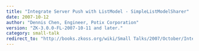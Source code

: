 ```yaml
---
title: "Integrate Server Push with ListModel - SimpleListModelSharer"
date: 2007-10-12
author: "Dennis Chen, Engineer, Potix Corporation"
version: "ZK-3.0.0-FL-2007-10-11 and later."
category: small-talk
redirect_to: "http://books.zkoss.org/wiki/Small Talks/2007/October/Integrate Server Push with ListModel - SimpleListModelSharer"
---
```

